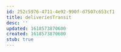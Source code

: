 ```yaml
---
id: 252c5976-4711-4e92-990f-d7507c653cf1
title: deliveriesTransit
desc: ''
updated: 1618573870600
created: 1618573870600
stub: true
---
```



